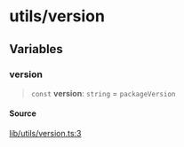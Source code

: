 # utils/version

## Variables

### version

> `const` **version**: `string` = `packageVersion`

#### Source

[lib/utils/version.ts:3](https://github.com/PufferFinance/puffer-sdk/blob/318ab800fd30e73d642634fd13ebb8d06a76860d/lib/utils/version.ts#L3)
